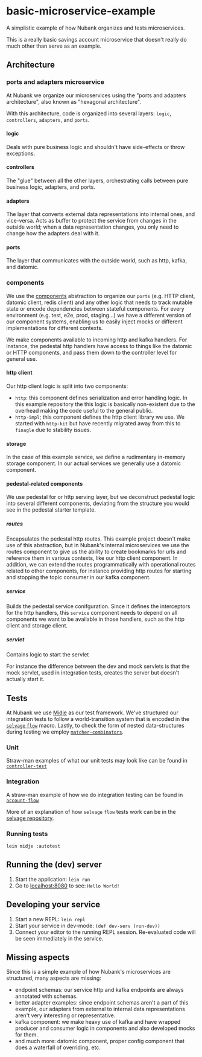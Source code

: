 # basic-microservice-example

A simplistic example of how Nubank organizes and tests microservices.

This is a really basic savings account microservice that doesn't really do much other than serve as an example.

## Architecture

### ports and adapters microservice

At Nubank we organize our microservices using the "ports and adapters architecture", also known as "hexagonal architecture".

With this architecture, code is organized into several layers: `logic`, `controllers`, `adapters`, and `ports`.

#### logic

Deals with pure business logic and shouldn't have side-effects or throw exceptions.

#### controllers

The "glue" between all the other layers, orchestrating calls between pure business logic, adapters, and ports.

#### adapters

The layer that converts external data representations into internal ones, and vice-versa. Acts as buffer to protect the service from changes in the outside world; when a data representation changes, you only need to change how the adapters deal with it.

#### ports

The layer that communicates with the outside world, such as http, kafka, and datomic.

### components

We use the [components](https://github.com/stuartsierra/component) abstraction to organize our `ports` (e.g. HTTP client, datomic client, redis client) and any other logic that needs to track mutable state or encode dependencies between stateful components. For every environment (e.g. test, e2e, prod, staging...) we have a different version of our component systems, enabling us to easily inject mocks or different implementations for different contexts.

We make components available to incoming http and kafka handlers. For instance, the pedestal http handlers have access to things like the datomic or HTTP components, and pass them down to the controller level for general use.

#### http client

Our http client logic is split into two components:

 - `http`: this component defines serialization and error handling logic. In this example repository the this logic is basically non-existent due to the overhead making the code useful to the general public.
 - `http-impl`; this component defines the http client library we use. We started with `http-kit` but have recently migrated away from this to `finagle` due to stability issues.

#### storage

In the case of this example service, we define a rudimentary in-memory storage component. In our actual services we generally use a datomic component.

#### pedestal-related components

We use pedestal for or http serving layer, but we deconstruct pedestal logic into several different components, deviating from the structure you would see in the pedestal starter template.

##### routes

Encapsulates the pedestal http routes. This example project doesn't make use of this abstraction, but in Nubank's internal microservices we use the routes component to give us the ability to create bookmarks for urls and reference them in various contexts, like our http client component. In addition, we can extend the routes programmatically with operational routes related to other components, for instance providing http routes for starting and stopping the topic consumer in our kafka component.

##### service

Builds the pedestal service conifguration. Since it defines the interceptors for the http handlers, this `service` component needs to depend on all components we want to be available in those handlers, such as the http client and storage client.

##### servlet

Contains logic to start the servlet 

For instance the difference between the dev and mock servlets is that the mock servlet, used in integration tests, creates the server but doesn't actually start it.


## Tests

At Nubank we use [Midje](https://github.com/marick/Midje) as our test framework.
We've structured our integration tests to follow a world-transition system that is encoded in the [`selvage` `flow`](https://github.com/nubank/selvage) macro.
Lastly, to check the form of nested data-structures during testing we employ [`matcher-combinators`](https://github.com/nubank/matcher-combinators).


### Unit

Straw-man examples of what our unit tests may look like can be found in [`controller-test`](https://github.com/nubank/basic-microservice-example/blob/master/test/basic_microservice_example/controller_test.cl)

### Integration

A straw-man example of how we do integration testing can be found in [`account-flow`](https://github.com/nubank/basic-microservice-example/blob/master/test/basic_microservice_example/account_flow.clj)

More of an explanation of how `selvage` `flow` tests work can be in the [selvage repository](https://github.com/nubank/selvage).

### Running tests

```
lein midje :autotest
```

## Running the (dev) server

1. Start the application: `lein run`
2. Go to [localhost:8080](http://localhost:8080/) to see: `Hello World!`


## Developing your service

1. Start a new REPL: `lein repl`
2. Start your service in dev-mode: `(def dev-serv (run-dev))`
3. Connect your editor to the running REPL session.
   Re-evaluated code will be seen immediately in the service.

## Missing aspects

Since this is a simple example of how Nubank's microservices are structured, many aspects are missing:

 - endpoint schemas: our service http and kafka endpoints are always annotated with schemas.
 - better adapter examples: since endpoint schemas aren't a part of this example, our adapters from external to internal data representations aren't very interesting or representative.
 - kafka component: we make heavy use of kafka and have wrapped producer and consumer logic in components and also developed mocks for them.
 - and much more: datomic component, proper config component that does a waterfall of overriding, etc.
